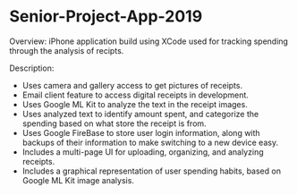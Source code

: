 # Senior-Project-App-2019

Overview: iPhone application build using XCode used for tracking spending through the analysis of recipts.

Description:
- Uses camera and gallery access to get pictures of receipts.
- Email client feature to access digital receipts in development.
- Uses Google ML Kit to analyze the text in the receipt images.
- Uses analyzed text to identify amount spent, and categorize the spending based on what store the receipt is from.
- Uses Google FireBase to store user login information, along with backups of their information to make switching to a new device easy.
- Includes a multi-page UI for uploading, organizing, and analyzing receipts.
- Includes a graphical representation of user spending habits, based on Google ML Kit image analysis.
